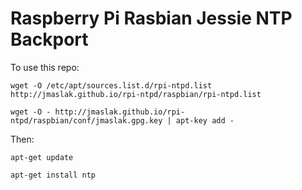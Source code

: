 # Raspberry Pi Rasbian Jessie NTP Backport

To use this repo:

    wget -O /etc/apt/sources.list.d/rpi-ntpd.list http://jmaslak.github.io/rpi-ntpd/raspbian/rpi-ntpd.list

    wget -O - http://jmaslak.github.io/rpi-ntpd/raspbian/conf/jmaslak.gpg.key | apt-key add -

Then:

    apt-get update

    apt-get install ntp

